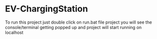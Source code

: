 # EV-ChargingStation
To run this project just double click on run.bat file project you will see the console/terminal getting popped up and project will start running on localhost
